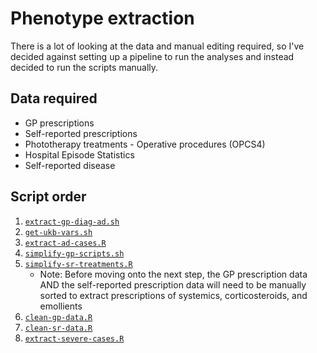 # Phenotype extraction

There is a lot of looking at the data and manual editing required, so I've decided against setting up a pipeline to run the analyses and instead decided to run the scripts manually.

## Data required

* GP prescriptions
* Self-reported prescriptions
* Phototherapy treatments - Operative procedures (OPCS4) 
* Hospital Episode Statistics
* Self-reported disease

## Script order

1. [`extract-gp-diag-ad.sh`](scripts/extract-gp-diag-ad.sh)
2. [`get-ukb-vars.sh`](scripts/get-ukb-vars.sh)
3. [`extract-ad-cases.R`](scripts/extract-ad-cases.R)
4. [`simplify-gp-scripts.sh`](scripts/simplify-gp-scripts.sh)
5. [`simplify-sr-treatments.R`](scripts/simplify-sr-treatments.R)
	+ Note: Before moving onto the next step, the GP prescription data AND the self-reported prescription data will need to be manually sorted to extract prescriptions of systemics, corticosteroids, and emollients
6. [`clean-gp-data.R`](scripts/clean-gp-data.R)
7. [`clean-sr-data.R`](scripts/clean-sr-data.R)
8. [`extract-severe-cases.R`](scripts/extract-severe-cases.R)